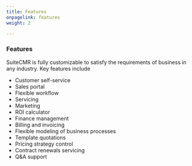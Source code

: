 ```yaml
---
title: Features
onpagelink: features
weight: 2

---
```


### **Features**

SuiteCMR is fully customizable to satisfy the requirements of business in any industry. Key features include

- Customer self-service
- Sales portal
- Flexible workflow
- Servicing
- Marketing
- ROI calculator
- Finance management
- Billing and invoicing
- Flexible modeling of business processes
- Template quotations
- Pricing strategy control
- Contract renewals servicing
- Q&amp;A support
